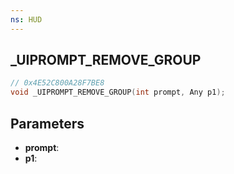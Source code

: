 ```yaml
---
ns: HUD
---
```

## _UIPROMPT_REMOVE_GROUP

```c
// 0x4E52C800A28F7BE8
void _UIPROMPT_REMOVE_GROUP(int prompt, Any p1);
```

## Parameters
* **prompt**:
* **p1**:
